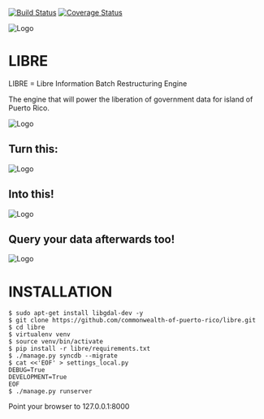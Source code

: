 [![Build Status](https://travis-ci.org/commonwealth-of-puerto-rico/libre.png?branch=master,development)](https://travis-ci.org/commonwealth-of-puerto-rico/libre.png?branch=master,development)
[![Coverage Status](https://coveralls.io/repos/commonwealth-of-puerto-rico/libre/badge.png)](https://coveralls.io/r/commonwealth-of-puerto-rico/libre)

![Logo](https://raw.github.com/commonwealth-of-puerto-rico/libre/master/libre/docs/_static/libre_logo.png)


LIBRE
=====

LIBRE = Libre Information Batch Restructuring Engine


The engine that will power the liberation of government data for island of Puerto Rico.


![Logo](https://raw.github.com/commonwealth-of-puerto-rico/libre/master/libre/docs/_static/main_diagram.png)

Turn this:
----------

![Logo](https://raw.github.com/commonwealth-of-puerto-rico/libre/master/libre/docs/_static/before.png)

Into this!
----------

![Logo](https://raw.github.com/commonwealth-of-puerto-rico/libre/master/libre/docs/_static/after.png)

Query your data afterwards too!
-------------------------------

![Logo](https://raw.github.com/commonwealth-of-puerto-rico/libre/master/libre/docs/_static/math_query.png)

INSTALLATION
============

    $ sudo apt-get install libgdal-dev -y
    $ git clone https://github.com/commonwealth-of-puerto-rico/libre.git
    $ cd libre
    $ virtualenv venv
    $ source venv/bin/activate
    $ pip install -r libre/requirements.txt
    $ ./manage.py syncdb --migrate
    $ cat <<'EOF' > settings_local.py
    DEBUG=True
    DEVELOPMENT=True
    EOF
    $ ./manage.py runserver

Point your browser to 127.0.0.1:8000
